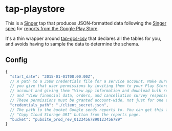 # tap-playstore

This is a [Singer](https://singer.io) tap that produces JSON-formatted data
following the [Singer
spec](https://github.com/singer-io/getting-started/blob/master/SPEC.md) for
[reports from the Google Play Store](https://support.google.com/googleplay/android-developer/answer/6135870).

It's a thin wrapper around [tap-gcs-csv](https://github.com/fixdauto/tap-gcs-csv/) that declares
all the tables for you, and avoids having to sample the data to determine the schema.

## Config

```javascript
{
  "start_date": "2015-01-01T00:00:00Z",
  // A path to a JSON credentials file for a service account. Make sure
  // you give that user permissions by inviting them to your Play Store
  // account and giving them "View app information and download bulk reports (read-only)"
  // and "View financial data, orders, and cancellation survey responses" permissions.
  // These permissions must be granted account-wide, not just for one app.
  "credentials_path": "./client_secret.json",
  // The path to the bucket Google sends reports to. You can get this from the
  // "Copy Cloud Storage URI" button from the reports page.
  "bucket": "pubsite_prod_rev_01234567890123456789"
}
```
